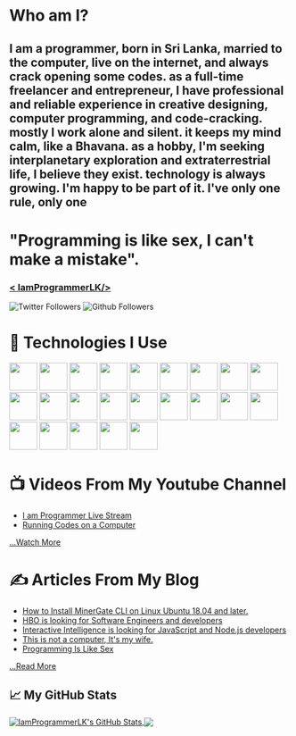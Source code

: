# Who am I?
## I am a programmer, born in Sri Lanka, married to the computer, live on the internet, and always crack opening some codes. as a full-time freelancer and entrepreneur, I have professional and reliable experience in creative designing, computer programming, and code-cracking. mostly I work alone and silent. it keeps my mind calm, like a Bhavana. as a hobby, I'm seeking interplanetary exploration and extraterrestrial life, I believe they exist. technology is always growing. I'm happy to be part of it. I've only one rule, only one 
# "Programming is like sex, I can't make a mistake".
### [< IamProgrammerLK/>](https://iamprogrammer.lk/)
![Twitter Followers](https://img.shields.io/twitter/follow/IamProgrammerLK?style=social)
![Github Followers](https://img.shields.io/github/followers/IamProgrammerLK?style=social)


# 🔧 Technologies I Use
<img src="https://cdn.worldvectorlogo.com/logos/php-1.svg" width="50" hight="50"/>
<img src="https://cdn.worldvectorlogo.com/logos/dart.svg" width="50" hight="50"/>
<img src="https://cdn.worldvectorlogo.com/logos/logo-javascript.svg" width="50" hight="50"/>

<img src="https://cdn.cdnlogo.com/logos/h/90/html-5.svg" width="50" hight="50"/>
<img src="https://cdn.cdnlogo.com/logos/c/59/css-3.svg" width="50" hight="50"/>

<img src="https://cdn.worldvectorlogo.com/logos/python-5.svg" width="50" hight="50"/>
<img src="https://cdn.worldvectorlogo.com/logos/json.svg" width="50" hight="50"/>
<img src="https://cdn.worldvectorlogo.com/logos/wordpress-blue.svg" width="50" hight="50"/>
<img src="https://cdn.worldvectorlogo.com/logos/flutter.svg" width="50" hight="50"/>
<img src="https://cdn.worldvectorlogo.com/logos/bootstrap-5-1.svg" width="50" hight="50"/>

<img src="https://cdn.cdnlogo.com/logos/m/10/mysql.svg" width="50" hight="50"/>

<img src="https://cdn.worldvectorlogo.com/logos/firebase-1.svg" width="50" hight="50"/>
<img src="https://cdn.worldvectorlogo.com/logos/visual-studio-code-1.svg" width="50" hight="50"/>
<img src="https://cdn.worldvectorlogo.com/logos/atom-4.svg" width="50" hight="50"/>
<img src="https://cdn.worldvectorlogo.com/logos/brackets.svg" width="50" hight="50"/>
<img src="https://cdn.worldvectorlogo.com/logos/github-icon.svg" width="50" hight="50"/>
<img src="https://cdn.worldvectorlogo.com/logos/composer.svg" width="50" hight="50"/>
<img src="https://cdn.worldvectorlogo.com/logos/private-packagist.svg" width="50" hight="50"/>
<img src="https://cdn.worldvectorlogo.com/logos/npm.svg" width="50" hight="50"/>
<img src="https://cdn.worldvectorlogo.com/logos/android.svg" width="50" hight="50"/>
<img src="https://cdn.worldvectorlogo.com/logos/linux-tux.svg" width="50" hight="50"/>
<img src="https://cdn.worldvectorlogo.com/logos/ubuntu-4.svg" width="50" hight="50"/>
<img src="https://cdn.worldvectorlogo.com/logos/windows-1.svg" width="50" hight="50"/>



# 📺 Videos From My Youtube Channel
<!-- YOUTUBE-VIDEOS-LIST:START -->
- [I am Programmer Live Stream](https://www.youtube.com/watch?v=wwl9-KFRKBM)
- [Running Codes on a Computer](https://www.youtube.com/watch?v=JjmVDO_9W_g)
<!-- YOUTUBE-VIDEOS-LIST:END -->
[...Watch More](https://iamprogrammer.lk/)


# ✍ Articles From My Blog
<!-- BLOG-POST-LIST:START -->
- [How to Install MinerGate CLI on Linux Ubuntu 18.04 and later.](https://blog.iamprogrammer.lk/2019/10/how-to-install-minergate-cli-on-linux.html)
- [HBO is looking for Software Engineers and developers](https://blog.iamprogrammer.lk/2016/10/hbo-is-looking-for-software-engineers.html)
- [Interactive Intelligence is looking for JavaScript and Node.js developers](https://blog.iamprogrammer.lk/2016/09/interactive-intelligence-is-looking-for.html)
- [This is not a computer, It&#39;s my wife.](https://blog.iamprogrammer.lk/2016/08/this-is-not-computer-its-my-wife.html)
- [Programming Is Like Sex](https://blog.iamprogrammer.lk/2016/05/programming-is-like-sex.html)
<!-- BLOG-POST-LIST:END -->
[...Read More](https://blog.iamprogrammer.lk/)




## &#x1f4c8; My GitHub Stats

<a href="https://github.com/IamProgrammerLK/IamProgrammerLK">
  <img align="center" src="https://github-readme-stats.vercel.app/api?username=IamProgrammerLK&show_icons=true&line_height=27&count_private=true&title_color=ffffff&text_color=c9cacc&icon_color=2bbc8a&bg_color=1d1f21" alt="IamProgrammerLK's GitHub Stats" />
</a>
<a href="https://github.com/IamProgrammerLK/IamProgrammerLK">
  <img align="center" src="https://github-readme-stats.vercel.app/api/top-langs/?username=IamProgrammerLK&hide=java,html,tex&title_color=ffffff&text_color=c9cacc&icon_color=2bbc8a&bg_color=1d1f21" />
</a>

<!--
**IamProgrammerLK/IamProgrammerLK** is a ✨ _special_ ✨ repository because its `README.md` (this file) appears on your GitHub profile.

Here are some ideas to get you started:

- 🔭 I’m currently working on ...
- 🌱 I’m currently learning ...
- 👯 I’m looking to collaborate on ...
- 🤔 I’m looking for help with ...
- 💬 Ask me about ...
- 📫 How to reach me: ...
- 😄 Pronouns: ...
- ⚡ Fun fact: ...
-->

<!-- Resources -->
<!-- Icons: https://simpleicons.org/ -->
<!-- GitHub Stats: https://github.com/anuraghazra/github-readme-stats -->
<!-- Emojis: https://emojipedia.org/emoji/ -->
<!-- HTML Emojis: https://www.fileformat.info/index.htm -->
<!-- Shields: https://shields.io/ -->
<!-- Awesome GitHub Profile README: https://github.com/abhisheknaiidu/awesome-github-profile-readme -->


